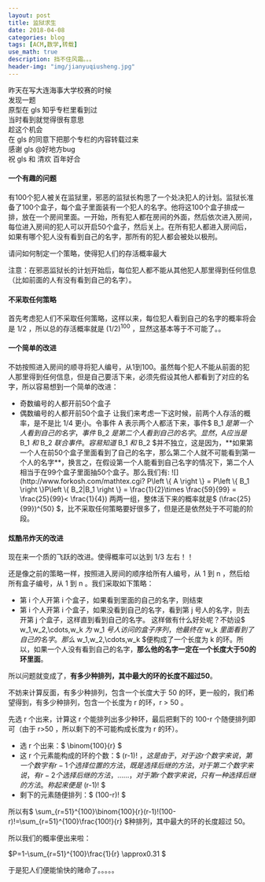 ```yaml
---
layout: post
title: 监狱求生
date: 2018-04-08
categories: blog
tags: [ACM,数学,转载]
use_math: true
description: 挡不住风霜。。。
header-img: "img/jianyuqiusheng.jpg"
---
```


昨天在写大连海事大学校赛的时候<br>
发现一题<br>
原型在 gls 知乎专栏里看到过<br>
当时看到就觉得很有意思<br>
趁这个机会<br>
在 gls 的同意下把那个专栏的内容转载过来<br>
感谢 gls @好地方bug<br>
祝 gls 和 清欢 百年好合<br>



#### 一个有趣的问题
有100个犯人被关在监狱里，邪恶的监狱长构思了一个处决犯人的计划。监狱长准备了100个盒子，每个盒子里面装有一个犯人的名字。他将这100个盒子排成一排，放在一个房间里面。一开始，所有犯人都在房间的外面，然后依次进入房间，每位进入房间的犯人可以开启50个盒子，然后关上。在所有犯人都进入房间后，如果有哪个犯人没有看到自己的名字，那所有的犯人都会被处以极刑。

请问如何制定一个策略，使得犯人们的存活概率最大

注意：在邪恶监狱长的计划开始后，每位犯人都不能从其他犯人那里得到任何信息（比如前面的人有没有看到自己的名字）。




#### 不采取任何策略
首先考虑犯人们不采取任何策略，这样以来，每位犯人看到自己的名字的概率将会是 1/2 ，所以总的存活概率就是 $(1/2)^{100}$ ，显然这基本等于不可能了。。




#### 一个简单的改进
不妨按照进入房间的顺寻将犯人编号，从1到100。虽然每个犯人不能从前面的犯人那里得到任何信息，但是自己要活下来，必须先假设其他人都看到了对应的名字，所以容易想到一个简单的改进：

- 奇数编号的人都开前50个盒子
- 偶数编号的人都开前50个盒子
让我们来考虑一下这时候，前两个人存活的概率，是不是比 1/4 更小。令事件 A 表示两个人都活下来，事件$ B_1 $是第一个人看到自己的名字，事件$ B_2 $是第二个人看到自己的名字。显然， A 应当是$ B_1 $和$ B_2 $联合事件。容易知道$ B_1 $和$ B_2 $并不独立，这是因为，**如果第一个人在前50个盒子里面看到了自己的名字，那么第二个人就不可能看到第一个人的名字**，换言之，在假设第一个人能看到自己名字的情况下，第二个人相当于在99个盒子里面抽50个盒子。那么我们有:
![](http://www.forkosh.com/mathtex.cgi? P\left \{ A \right \} = P\left \{ B_1 \right \}P\left \{ B_2|B_1 \right \} = \frac{1}{2}\times \frac{59}{99} = \frac{25}{99}< \frac{1}{4})
两两一组，整体活下来的概率就是$ (\frac{25}{99})^{50} $，比不采取任何策略要好很多了，但是还是依然处于不可能的阶段。




#### 炫酷吊炸天的改进
现在来一个质的飞跃的改进。使得概率可以达到 1/3 左右！！

还是像之前的策略一样，按照进入房间的顺序给所有人编号，从 1 到 n ，然后给所有盒子编号，从 1 到 n 。我们采取如下策略：

- 第 i 个人开第 i 个盒子，如果看到里面的自己的名字，则结束
- 第 i 个人开第 i 个盒子，如果没看到自己的名字，看到第 j 号人的名字，则去开第 j 个盒子，这样直到看到自己的名字。
这样做有什么好处呢？不妨设$ w_1,w_2,\cdots,w_k $为$ w_1 $号人访问的盒子序列，他最终在$ w_k $里面看到了自己的名字。那么$ w_1,w_2,\cdots,w_k $便构成了一个长度为 k 的环。所以，如果一个人没有看到自己的名字，**那么他的名字一定在一个长度大于50的环里面**。

所以问题就变成了，**有多少种排列，其中最大的环的长度不超过50**。

不妨来计算反面，有多少种排列，包含一个长度大于 50 的环，更一般的，我们希望得到，有多少种排列，包含一个长度为 r 的环，r > 50 。

先选 r 个出来，计算这 r 个能排列出多少种环，最后把剩下的 100-r 个随便排列即可（由于 r>50 ，所以剩下的不可能构成长度为 r 的环）。
- 选 r 个出来：$ \binom{100}{r} $
- 这 r 个元素能构成的环的个数：$ (r-1)! $，这是由于，对于这 r 个数字来说，第一个数字有 r-1 个选择位置的方法，既是选择后继的方法，对于第二个数字来说，有 r-2 个选择后继的方法，……，对于第 r 个数字来说，只有一种选择后继的方法。称起来便是$ (r-1)! $
- 剩下的元素随便排列：$ (100-r)! $

所以有$ \sum_{r=51}^{100}\binom{100}{r}(r-1)!(100-r)!=\sum_{r=51}^{100}\frac{100!}{r} $种排列，其中最大的环的长度超过 50。

所以我们的概率便出来啦：

$P=1-\sum_{r=51}^{100}\frac{1}{r} \approx0.31 $

于是犯人们便能愉快的赌命了。。。。。
